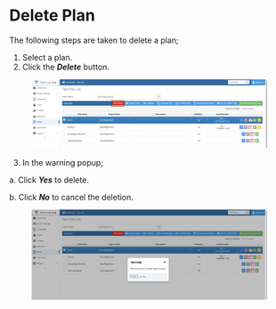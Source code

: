 # Delete Plan

The following steps are taken to delete a plan;

1. Select a plan.
2. Click the _**Delete**_ button.

<figure><img src="../../.gitbook/assets/Screenshot 2025-03-04 at 17.04.54.png" alt=""><figcaption></figcaption></figure>

3. In the warning popup;&#x20;

&#x20;      a. Click _**Yes**_ to delete.

&#x20;      b. Click _**No**_ to cancel the deletion.

<figure><img src="../../.gitbook/assets/Screenshot 2025-03-04 at 17.05.22.png" alt=""><figcaption></figcaption></figure>
